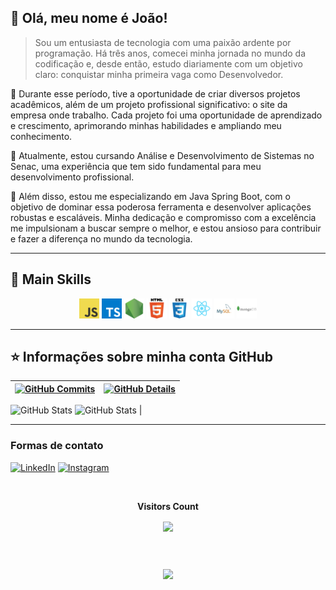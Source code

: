 ## 💜 Olá, meu nome é <strong>João!</strong>

> Sou um entusiasta de tecnologia com uma paixão ardente por programação. Há três anos, comecei minha jornada no mundo da codificação e, desde então, estudo diariamente com um objetivo claro: conquistar minha primeira vaga como Desenvolvedor.

🔭 Durante esse período, tive a oportunidade de criar diversos projetos acadêmicos, além de um projeto profissional significativo: o site da empresa onde trabalho. Cada projeto foi uma oportunidade de aprendizado e crescimento, aprimorando minhas habilidades e ampliando meu conhecimento.

💬 Atualmente, estou cursando Análise e Desenvolvimento de Sistemas no Senac, uma experiência que tem sido fundamental para meu desenvolvimento profissional.

🚀 Além disso, estou me especializando em Java Spring Boot, com o objetivo de dominar essa poderosa ferramenta e desenvolver aplicações robustas e escaláveis. Minha dedicação e compromisso com a excelência me impulsionam a buscar sempre o melhor, e estou ansioso para contribuir e fazer a diferença no mundo da tecnologia.

----

## 🚀 Main Skills
<div align="center">
<code><img height="32" src="https://raw.githubusercontent.com/github/explore/80688e429a7d4ef2fca1e82350fe8e3517d3494d/topics/javascript/javascript.png" alt="Javascript"/></code>
<code><img height="32" src="https://raw.githubusercontent.com/github/explore/80688e429a7d4ef2fca1e82350fe8e3517d3494d/topics/typescript/typescript.png" alt="Typescript"/></code>
<code><img height="32" src="https://raw.githubusercontent.com/github/explore/80688e429a7d4ef2fca1e82350fe8e3517d3494d/topics/nodejs/nodejs.png" alt="Nodejs"/></code>
<code><img height="32"  padding="10" src="https://raw.githubusercontent.com/github/explore/80688e429a7d4ef2fca1e82350fe8e3517d3494d/topics/html/html.png" alt="HTML5"/></code>
<code><img height="32" src="https://raw.githubusercontent.com/github/explore/80688e429a7d4ef2fca1e82350fe8e3517d3494d/topics/css/css.png" alt="CSS"/></code>
<code><img height="32" src="https://raw.githubusercontent.com/github/explore/80688e429a7d4ef2fca1e82350fe8e3517d3494d/topics/react/react.png" alt="React"/></code>
<code><img height="32" src="https://raw.githubusercontent.com/github/explore/80688e429a7d4ef2fca1e82350fe8e3517d3494d/topics/mysql/mysql.png" alt="MySQL"/></code>
<code><img height="32" src="https://raw.githubusercontent.com/github/explore/80688e429a7d4ef2fca1e82350fe8e3517d3494d/topics/mongodb/mongodb.png" alt="MongoDB"/></code>
</div>

---
## ⭐ Informações sobre minha conta GitHub
 | [![GitHub Commits](http://github-profile-summary-cards.vercel.app/api/cards/productive-time?username=joaolima16&theme=dark&utcOffset=-3)](https://github.com/vn7n24fzkq/github-profile-summary-cards) | [![GitHub Details](http://github-profile-summary-cards.vercel.app/api/cards/profile-details?username=joaolima16&theme=dark)](https://github.com/vn7n24fzkq/github-profile-summary-cards) |  
 | ----------- | ----------- |



</div>
<div>
 
![GitHub Stats](https://github-readme-stats.vercel.app/api/top-langs/?username=joaolima16&layout=compact&langs_count=20&theme=dark&card_width=320)
![GitHub Stats](https://github-readme-stats.vercel.app/api?username=joaolima16&show_icons=true&theme=dark&locale=pt-br&include_all_commits=true&count_private=true&number_format=long&show=reviews,discussions_started,discussions_answered,prs_merged,prs_merged_percentag) | 


</div>

 ---
### Formas de contato

[![LinkedIn](https://img.shields.io/badge/-LinkedIn-000?style=for-the-badge&logo=linkedin&logoColor=54669e&color:FFF)](https://www.linkedin.com/in/joão-goncalves/)
[![Instagram](https://img.shields.io/badge/-Instagram-000?style=for-the-badge&logo=instagram&logoColor=54669e&color:FFF)](https://www.instagram.com/joaolimaz_/)
    <div align="center">
<br><p align="centre"><b>Visitors Count</b></p>  
<p align="center"><img align="center" src="https://profile-counter.glitch.me/joaolima16/count.svg" /></p> 
      <br></div>




##
   <div align="center" >
     <img src="https://github-profile-trophy.vercel.app/?username=joaolima16&row=1&column=6&theme=dark&margin-w=15&margin-h=15"/>
  </div>
  


 

  

 
